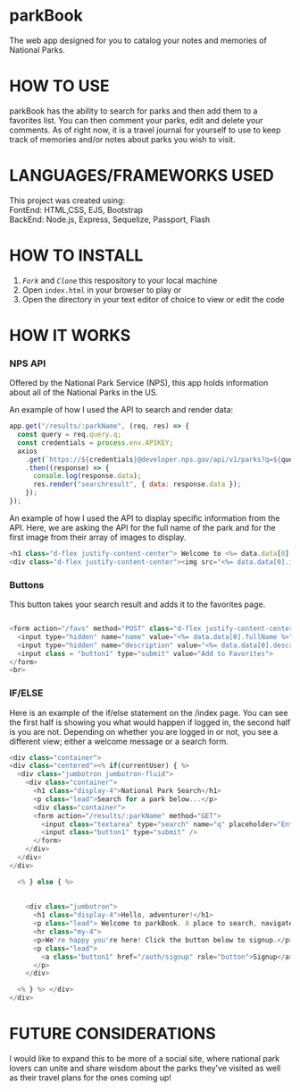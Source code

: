 
# parkBook
The web app designed for you to catalog your notes and memories of National Parks.

# HOW TO USE

parkBook has the ability to search for parks and then add them to a favorites list.  You can then comment your parks, edit and delete your comments.  As of right now, it is a travel journal for yourself to use to keep track of memories and/or notes about parks you wish to visit.

# LANGUAGES/FRAMEWORKS USED
This project was created using:  
FontEnd: HTML,CSS, EJS, Bootstrap  
BackEnd: Node.js, Express, Sequelize, Passport, Flash

# HOW TO INSTALL
1. *`Fork`* and *`Clone`* this respository to your local machine
2. Open `index.html` in your browser to play or 
3. Open the directory in your text editor of choice to view or edit the code


# HOW IT WORKS

### NPS API

Offered by the National Park Service (NPS), this app holds information about all of the National Parks in the US.

An example of how I used the API to search and render data:

```javascript
app.get("/results/:parkName", (req, res) => {
  const query = req.query.q;
  const credentials = process.env.APIKEY;
  axios
    .get(`https://${credentials}@developer.nps.gov/api/v1/parks?q=${query}`)
    .then((response) => {
      console.log(response.data);
      res.render("searchresult", { data: response.data });
    });
});
```

An example of how I used the API to display specific information from the API.  Here, we are asking the API for the full name of the park and for the first image from their array of images to display.

```javascript
<h1 class="d-flex justify-content-center"> Welcome to <%= data.data[0].fullName  %></h1>
<div class="d-flex justify-content-center"><img src="<%= data.data[0].images[0].url %>" alt="image of <%= data.data[0].fullname %>" style="height: 300px; width: auto;"></div> <br>

```


### Buttons

This button takes your search result and adds it to the favorites page.  

```javascript

<form action="/favs" method="POST" class="d-flex justify-content-center">
  <input type="hidden" name="name" value="<%= data.data[0].fullName %>">
  <input type="hidden" name="description" value="<%= data.data[0].description %>">
  <input class = "button1" type="submit" value="Add to Favorites">
</form>
<br>

```

### IF/ELSE

Here is an example of the if/else statement on the /index page. You can see the first half is showing you what would happen if logged in, the second half is you are not.  Depending on whether you are logged in or not, you see a different view; either a welcome message or a search form.

```javascript
<div class="container">
<div class="centered"><% if(currentUser) { %>
  <div class="jumbotron jumbotron-fluid">
    <div class="container">
      <h1 class="display-4">National Park Search</h1>
      <p class="lead">Search for a park below...</p>
      <div class="container">
      <form action="/results/:parkName" method="GET">
        <input class="textarea" type="search" name="q" placeholder="Enter Park Name" />
        <input class="button1" type="submit" />
      </form>
    </div>
  </div>
</div>

  <% } else { %>
    
    
    <div class="jumbotron">
      <h1 class="display-4">Hello, adventurer!</h1>
      <p class="lead"> Welcome to parkBook. A place to search, navigate, and journal your way through 423 National parks.</p>
      <hr class="my-4">
      <p>We're happy you're here! Click the button below to signup.</p>
      <p class="lead">
        <a class="button1" href="/auth/signup" role="button">Signup</a>
      </p>
    </div>

  <% } %> </div>
</div>

```

# FUTURE CONSIDERATIONS
 I would like to expand this to be more of a social site, where national park lovers can unite and share wisdom about the parks they've visited as well as their travel plans for the ones coming up!